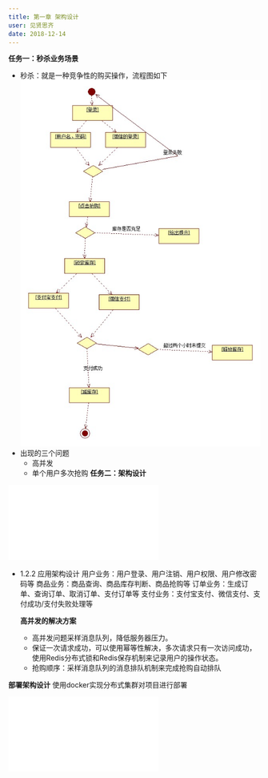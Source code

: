 ```yaml
---
title: 第一章 架构设计
user: 见贤思齐
date: 2018-12-14
---
```

**任务一：秒杀业务场景**
- 秒杀：就是一种竞争性的购买操作，流程图如下
![enter description here](./images/秒杀流程.jpg) 
- 出现的三个问题
	- 高并发
	- 单个用户多次抢购
**任务二：架构设计**

![Diagram](./attachments/1544793520476.drawio.html)
- 1.2.2 应用架构设计
   用户业务：用户登录、用户注销、用户权限、用户修改密码等
   商品业务：商品查询、商品库存判断、商品抢购等
   订单业务：生成订单、查询订单、取消订单、支付订单等
   支付业务：支付宝支付、微信支付、支付成功/支付失败处理等
  
  **高并发的解决方案**
  - 高并发问题采样消息队列，降低服务器压力。
  - 保证一次请求成功，可以使用幂等性解决，多次请求只有一次访问成功，使用Redis分布式锁和Redis保存机制来记录用户的操作状态。
  - 抢购顺序：采样消息队列的消息排队机制来完成抢购自动排队
  
 **部署架构设计**
 使用docker实现分布式集群对项目进行部署

![Diagram](./attachments/1544794661708.drawio.html)